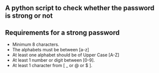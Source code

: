 ## A python script to check whether the password is strong or not

## Requirements for a strong password

- Minimum 8 characters.
- The alphabets must be between [a-z]
- At least one alphabet should be of Upper Case [A-Z]
- At least 1 number or digit between [0-9].
- At least 1 character from [ _ or @ or $ ].
